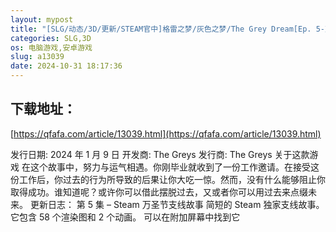 ```yaml
---
layout: mypost
title: "[SLG/动态/3D/更新/STEAM官中]格雷之梦/灰色之梦/The Grey Dream[Ep. 5-万圣节支线故事][PC+安卓/9G]"
categories: SLG,3D
os: 电脑游戏,安卓游戏
slug: a13039
date: 2024-10-31 18:17:36
---
```


## 下载地址：

[https://qfafa.com/article/13039.html](https://qfafa.com/article/13039.html)

发行日期:
2024 年 1 月 9 日
开发商:
The Greys
发行商:
The Greys
关于这款游戏
在这个故事中，努力与运气相遇。你刚毕业就收到了一份工作邀请。在接受这份工作后，你过去的行为所导致的后果让你大吃一惊。然而，没有什么能够阻止你取得成功。谁知道呢？或许你可以借此摆脱过去，又或者你可以用过去来点缀未来。
更新日志：
第 5 集 – Steam 万圣节支线故事
简短的 Steam 独家支线故事。它包含 58 个渲染图和 2 个动画。
可以在附加屏幕中找到它